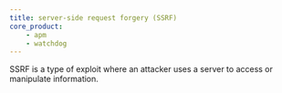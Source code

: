 ```yaml
---
title: server-side request forgery (SSRF)
core_product: 
    - apm
    - watchdog
---
```

SSRF is a type of exploit where an attacker uses a server to access or manipulate information.